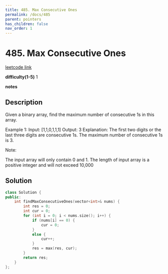 ```yaml
---
title: 485. Max Consecutive Ones
permalink: /docs/485
parent: pointers
has_children: false
nav_order: 1
---
```

# 485. Max Consecutive Ones
[leetcode link](https://leetcode.com/problems/max-consecutive-ones/)

**difficulty(1-5)** 
1

**notes**   


## Description
Given a binary array, find the maximum number of consecutive 1s in this array.

Example 1:
Input: [1,1,0,1,1,1]
Output: 3
Explanation: The first two digits or the last three digits are consecutive 1s.
    The maximum number of consecutive 1s is 3.

Note:

The input array will only contain 0 and 1.
The length of input array is a positive integer and will not exceed 10,000

## Solution
```c++
class Solution {
public:
    int findMaxConsecutiveOnes(vector<int>& nums) {
        int res = 0;
        int cur = 0;
        for (int i = 0; i < nums.size(); i++) {
            if (nums[i] == 0) {
                cur = 0;
            }
            else {
                cur++;
            }
            res = max(res, cur);
        }
        return res;
    }
};
```

<!-- 
Default label
{: .label }

Blue label
{: .label .label-blue }

Stable
{: .label .label-green }

New release
{: .label .label-purple }

Coming soon
{: .label .label-yellow }

Deprecated
{: .label .label-red } -->
